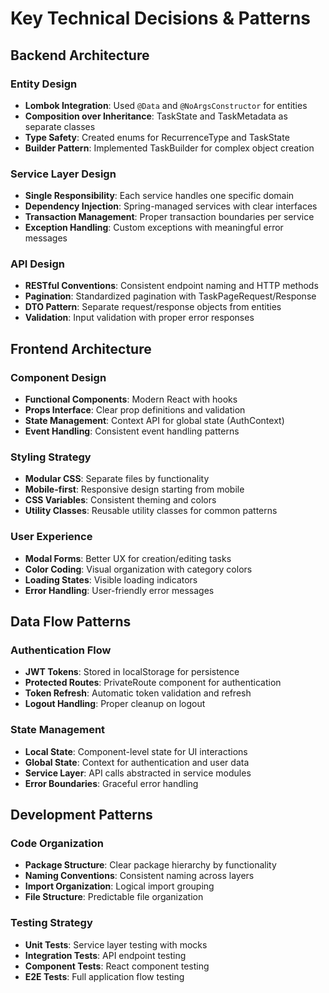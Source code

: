 # Key Technical Decisions & Patterns

## Backend Architecture

### Entity Design
- **Lombok Integration**: Used `@Data` and `@NoArgsConstructor` for entities
- **Composition over Inheritance**: TaskState and TaskMetadata as separate classes
- **Type Safety**: Created enums for RecurrenceType and TaskState
- **Builder Pattern**: Implemented TaskBuilder for complex object creation

### Service Layer Design
- **Single Responsibility**: Each service handles one specific domain
- **Dependency Injection**: Spring-managed services with clear interfaces
- **Transaction Management**: Proper transaction boundaries per service
- **Exception Handling**: Custom exceptions with meaningful error messages

### API Design
- **RESTful Conventions**: Consistent endpoint naming and HTTP methods
- **Pagination**: Standardized pagination with TaskPageRequest/Response
- **DTO Pattern**: Separate request/response objects from entities
- **Validation**: Input validation with proper error responses

## Frontend Architecture

### Component Design
- **Functional Components**: Modern React with hooks
- **Props Interface**: Clear prop definitions and validation
- **State Management**: Context API for global state (AuthContext)
- **Event Handling**: Consistent event handling patterns

### Styling Strategy
- **Modular CSS**: Separate files by functionality
- **Mobile-first**: Responsive design starting from mobile
- **CSS Variables**: Consistent theming and colors
- **Utility Classes**: Reusable utility classes for common patterns

### User Experience
- **Modal Forms**: Better UX for creation/editing tasks
- **Color Coding**: Visual organization with category colors
- **Loading States**: Visible loading indicators
- **Error Handling**: User-friendly error messages

## Data Flow Patterns

### Authentication Flow
- **JWT Tokens**: Stored in localStorage for persistence
- **Protected Routes**: PrivateRoute component for authentication
- **Token Refresh**: Automatic token validation and refresh
- **Logout Handling**: Proper cleanup on logout

### State Management
- **Local State**: Component-level state for UI interactions
- **Global State**: Context for authentication and user data
- **Service Layer**: API calls abstracted in service modules
- **Error Boundaries**: Graceful error handling

## Development Patterns

### Code Organization
- **Package Structure**: Clear package hierarchy by functionality
- **Naming Conventions**: Consistent naming across layers
- **Import Organization**: Logical import grouping
- **File Structure**: Predictable file organization

### Testing Strategy
- **Unit Tests**: Service layer testing with mocks
- **Integration Tests**: API endpoint testing
- **Component Tests**: React component testing
- **E2E Tests**: Full application flow testing 
